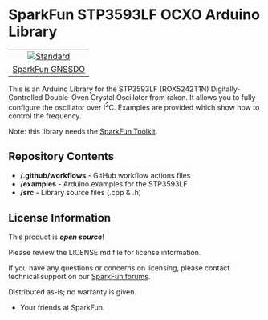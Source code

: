 SparkFun STP3593LF OCXO Arduino Library 
========================================

<table class="table table-hover table-striped table-bordered">
    <tr align="center">
        <td><a href="https://www.sparkfun.com/products/26289"><img src="https://cdn.sparkfun.com/r/600-600/assets/parts/2/7/2/0/7/26289-GNSS-Disciplined-Oscillator-Front-Lit.jpg" alt="Standard"></a></td>
    </tr>
    <tr align="center">
        <td><a href="https://www.sparkfun.com/products/26289">SparkFun GNSSDO</a></td>
    </tr>
</table>

This is an Arduino Library for the STP3593LF (ROX5242T1N) Digitally-Controlled Double-Oven Crystal Oscillator from rakon.
It allows you to fully configure the oscillator over I<sup>2</sup>C.
Examples are provided which show how to control the frequency.

Note: this library needs the [SparkFun Toolkit](https://github.com/sparkfun/SparkFun_Toolkit).

Repository Contents
-------------------

* **/.github/workflows** - GitHub workflow actions files
* **/examples** - Arduino examples for the STP3593LF
* **/src** - Library source files (.cpp & .h)

License Information
-------------------

This product is _**open source**_! 

Please review the LICENSE.md file for license information. 

If you have any questions or concerns on licensing, please contact technical support on our [SparkFun forums](https://community.sparkfun.com/).

Distributed as-is; no warranty is given.

- Your friends at SparkFun.
